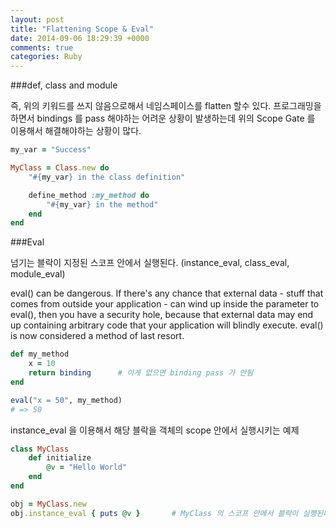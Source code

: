 ```yaml
---
layout: post
title: "Flattening Scope & Eval"
date: 2014-09-06 18:29:39 +0000
comments: true
categories: Ruby
---
```


###def, class and module

즉, 위의 키워드를 쓰지 않음으로해서 네임스페이스를 flatten 할수 있다. 프로그래밍을 하면서 bindings 를 pass 해야하는 어려운 상황이 발생하는데 위의 Scope Gate 를 이용해서 해결해야하는 상황이 많다.

```ruby
my_var = "Success"

MyClass = Class.new do
	"#{my_var} in the class definition"

	define_method :my_method do
		"#{my_var} in the method"
	end
end


```

###Eval

넘기는 블락이 지정된 스코프 안에서 실행된다. (instance_eval, class_eval, module_eval)

eval() can be dangerous. If there's any chance that external data - stuff that comes from outside your application - can wind up inside the parameter to eval(), then you have a security hole, because that external data may end up containing arbitrary code that your application will blindly execute. eval() is now considered a method of last resort.

```ruby
def my_method
	x = 10
	return binding		# 이게 없으면 binding pass 가 안됨
end

eval("x = 50", my_method)
# => 50
```

instance_eval 을 이용해서 해당 블락을 객체의 scope 안에서 실행시키는 예제
```ruby
class MyClass
	def initialize
		@v = "Hello World"
	end
end

obj = MyClass.new
obj.instance_eval { puts @v }		# MyClass 의 스코프 안에서 블락이 실행된다.
```

